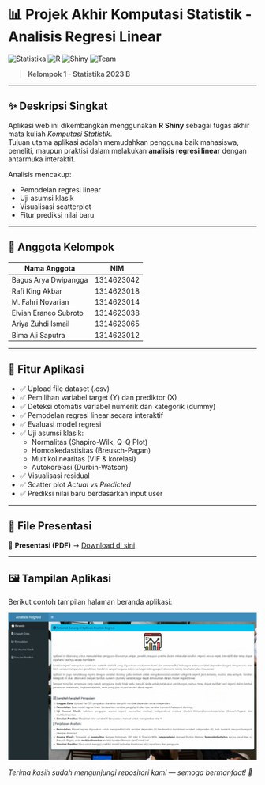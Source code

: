 # 📊 Projek Akhir Komputasi Statistik - Analisis Regresi Linear

![Statistika](https://img.shields.io/badge/Field-Statistics-blue)
![R](https://img.shields.io/badge/Language-R-276DC3?logo=r)
![Shiny](https://img.shields.io/badge/Framework-Shiny-brightgreen)
![Team](https://img.shields.io/badge/Team-6_Members-success)

> **Kelompok 1 - Statistika 2023 B**

---

## ✨ Deskripsi Singkat

Aplikasi web ini dikembangkan menggunakan **R Shiny** sebagai tugas akhir mata kuliah *Komputasi Statistik*.  
Tujuan utama aplikasi adalah memudahkan pengguna  baik mahasiswa, peneliti, maupun praktisi  dalam melakukan **analisis regresi linear** dengan antarmuka interaktif.  

Analisis mencakup:
- Pemodelan regresi linear
- Uji asumsi klasik
- Visualisasi scatterplot
- Fitur prediksi nilai baru

---

## 👥 Anggota Kelompok

| Nama Anggota               | NIM         |
|----------------------------|-------------|
| Bagus Arya Dwipangga       | 1314623042  |
| Rafi King Akbar            | 1314623018  |
| M. Fahri Novarian          | 1314623014  |
| Elvian Eraneo Subroto      | 1314623038  |
| Ariya Zuhdi Ismail         | 1314623065  |
| Bima Aji Saputra           | 1314623012  |

---

## 🚀 Fitur Aplikasi

- ✅ Upload file dataset (.csv)
- ✅ Pemilihan variabel target (Y) dan prediktor (X)
- ✅ Deteksi otomatis variabel numerik dan kategorik (dummy)
- ✅ Pemodelan regresi linear secara interaktif
- ✅ Evaluasi model regresi
- ✅ Uji asumsi klasik:
  - Normalitas (Shapiro-Wilk, Q-Q Plot)
  - Homoskedastisitas (Breusch-Pagan)
  - Multikolinearitas (VIF & korelasi)
  - Autokorelasi (Durbin-Watson)
- ✅ Visualisasi residual
- ✅ Scatter plot *Actual vs Predicted*
- ✅ Prediksi nilai baru berdasarkan input user

---

## 📑 File Presentasi

📂 **Presentasi (PDF)** → [Download di sini](PPT_Komstat_Kel1.pdf)

---

## 🖼️ Tampilan Aplikasi

Berikut contoh tampilan halaman beranda aplikasi:

![screenshot_beranda](Beranda.jpg)

*Terima kasih sudah mengunjungi repositori kami — semoga bermanfaat! 🚀*
